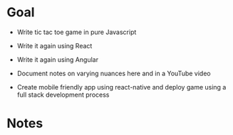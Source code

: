 # Goal

- Write tic tac toe game in pure Javascript

- Write it again using React

- Write it again using Angular

- Document notes on varying nuances here and in a YouTube video

- Create mobile friendly app using react-native and deploy game using a full stack development process

# Notes
